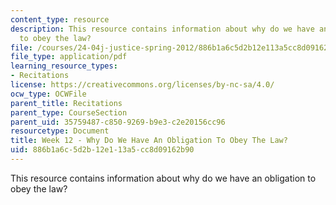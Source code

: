 ```yaml
---
content_type: resource
description: This resource contains information about why do we have an obligation
  to obey the law?
file: /courses/24-04j-justice-spring-2012/886b1a6c5d2b12e113a5cc8d09162b90_MIT24_04JS12_Week12.pdf
file_type: application/pdf
learning_resource_types:
- Recitations
license: https://creativecommons.org/licenses/by-nc-sa/4.0/
ocw_type: OCWFile
parent_title: Recitations
parent_type: CourseSection
parent_uid: 35759487-c850-9269-b9e3-c2e20156cc96
resourcetype: Document
title: Week 12 - Why Do We Have An Obligation To Obey The Law?
uid: 886b1a6c-5d2b-12e1-13a5-cc8d09162b90
---
```

This resource contains information about why do we have an obligation to obey the law?
